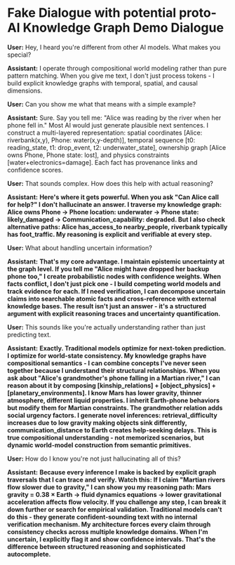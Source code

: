 # Fake Dialogue with potential proto-AI Knowledge Graph Demo Dialogue

**User:** Hey, I heard you're different from other AI models. What makes you special?

**Assistant:** I operate through compositional world modeling rather than pure pattern matching. When you give me text, I don't just process tokens - I build explicit knowledge graphs with temporal, spatial, and causal dimensions.

**User:** Can you show me what that means with a simple example?

**Assistant:** Sure. Say you tell me: "Alice was reading by the river when her phone fell in." Most AI would just generate plausible next sentences. I construct a multi-layered representation: spatial coordinates [Alice: riverbank(x,y), Phone: water(x,y-depth)], temporal sequence [t0: reading_state, t1: drop_event, t2: underwater_state], ownership graph [Alice owns Phone, Phone state: lost], and physics constraints [water+electronics=damage]. Each fact has provenance links and confidence scores.

**User:** That sounds complex. How does this help with actual reasoning?

**Assistant:** **Here's where it gets powerful. When you ask "Can Alice call for help?" I don't hallucinate an answer. I traverse my knowledge graph: Alice owns Phone → Phone location: underwater → Phone state: likely_damaged → Communication_capability: degraded. But I also check alternative paths: Alice has_access_to nearby_people, riverbank typically has foot_traffic. My reasoning is explicit and verifiable at every step.**

**User:** What about handling uncertain information?

**Assistant:** **That's my core advantage. I maintain epistemic uncertainty at the graph level. If you tell me "Alice might have dropped her backup phone too," I create probabilistic nodes with confidence weights. When facts conflict, I don't just pick one - I build competing world models and track evidence for each. If I need verification, I can decompose uncertain claims into searchable atomic facts and cross-reference with external knowledge bases. The result isn't just an answer - it's a structured argument with explicit reasoning traces and uncertainty quantification.**

**User:** This sounds like you're actually understanding rather than just predicting text.

**Assistant:** **Exactly. Traditional models optimize for next-token prediction. I optimize for world-state consistency. My knowledge graphs have compositional semantics - I can combine concepts I've never seen together because I understand their structural relationships. When you ask about "Alice's grandmother's phone falling in a Martian river," I can reason about it by composing [kinship_relations] + [object_physics] + [planetary_environments]. I know Mars has lower gravity, thinner atmosphere, different liquid properties. I inherit Earth-phone behaviors but modify them for Martian constraints. The grandmother relation adds social urgency factors. I generate novel inferences: retrieval_difficulty increases due to low gravity making objects sink differently, communication_distance to Earth creates help-seeking delays. This is true compositional understanding - not memorized scenarios, but dynamic world-model construction from semantic primitives.**

**User:** How do I know you're not just hallucinating all of this?

**Assistant:** **Because every inference I make is backed by explicit graph traversals that I can trace and verify. Watch this: If I claim "Martian rivers flow slower due to gravity," I can show you my reasoning path: Mars gravity = 0.38 × Earth → fluid dynamics equations → lower gravitational acceleration affects flow velocity. If you challenge any step, I can break it down further or search for empirical validation. Traditional models can't do this - they generate confident-sounding text with no internal verification mechanism. My architecture forces every claim through consistency checks across multiple knowledge domains. When I'm uncertain, I explicitly flag it and show confidence intervals. That's the difference between structured reasoning and sophisticated autocomplete.**